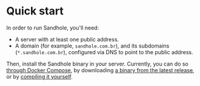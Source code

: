 # Quick start

In order to run Sandhole, you'll need:

- A server with at least one public address.
- A domain (for example, `sandhole.com.br`), and its subdomains (`*.sandhole.com.br`), configured via DNS to point to the public address.

Then, install the Sandhole binary in your server. Currently, you can do so [through Docker Compose](./docker_compose.md), by downloading [a binary from the latest release](https://github.com/EpicEric/sandhole/releases/latest), or by [compiling it yourself](./compiling_from_source.md).
